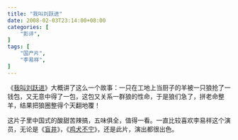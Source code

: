 ```yaml
---
title: "我叫刘跃进"
date: 2008-02-03T23:14:00+08:00
categories: [
    "影评",
]
tags: [
    "国产片",
    "李易祥",
]
---
```


《[我叫刘跃进](http://movie.douban.com/subject/2978951/)》大概讲了这么一个故事：一只在工地上当厨子的羊被一只狼抢了一钱包，又无意中得了一包，这包又关系一群狼的性命，于是狼们急了，拼老命整羊，结果把狼圈整得个天翻地覆！

这片子里中国式的酸甜苦辣搞，五味俱全，值得一看。一直比较喜欢李易祥这个演员，无论是《[盲井](http://movie.douban.com/subject/1307528/)》，《[鸡犬不宁](http://movie.douban.com/subject/1888671/)》，还是此片，演出都很出色。
